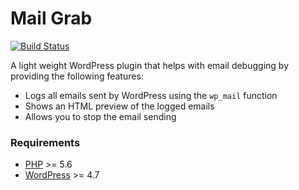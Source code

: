 # Mail Grab

[![Build Status](https://www.travis-ci.com/m1r0/mail-grab.svg?branch=master)](https://www.travis-ci.com/m1r0/mail-grab)

A light weight WordPress plugin that helps with email debugging by providing the following features:

 * Logs all emails sent by WordPress using the `wp_mail` function
 * Shows an HTML preview of the logged emails
 * Allows you to stop the email sending

### Requirements

 * [PHP](http://php.net/) >= 5.6
 * [WordPress](https://wordpress.org/) >= 4.7
